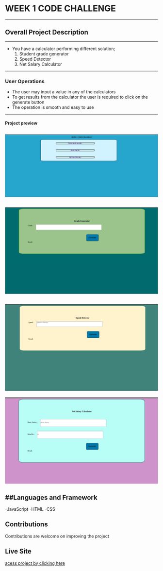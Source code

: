 # WEEK 1 CODE CHALLENGE
----------

## Overall Project Description
----------
- You have a calculator performing different solution;
   1. Student grade generator
    2. Speed Detector
    3. Net Salary Calculator
----------

### User Operations
  - The user may input a value in any of the calculators
  - To get results from the calculator the user is required to click on the generate button
  - The operation is smooth and easy to use
----------  

#### Project preview
![home page](./assets/home-page.png)
----------

![grade generator](./assets/grade-generator.png)
----------

![speed detector](./assets/Screenshot%20from%202023-03-29%2017-38-52.png)
----------

![net- salary](./assets/net-slary.png)

##Languages and Framework
-----------
 -JavaScript
 -HTML
 -CSS

## Contributions
 Contributions are welcome on improving the project

## Live Site
 [acess project by clicking here](https://mjomba60.github.io/Phase-1-Week-1-code-challenge/)